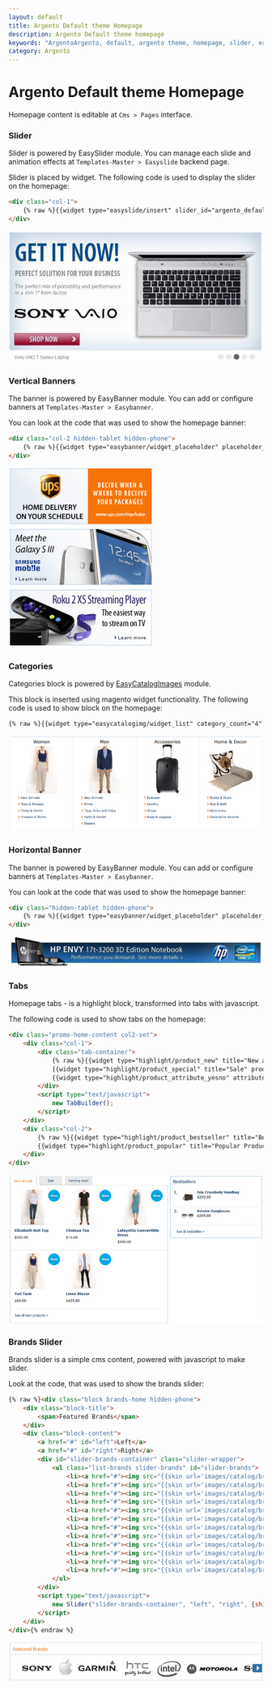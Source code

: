 ```yaml
---
layout: default
title: Argento Default theme Homepage
description: Argento Default theme homepage
keywords: "ArgentoArgento, default, argento theme, homepage, slider, easycatalogimages, tabs, highlight, brands, banner"
category: Argento
---
```


# Argento Default theme Homepage

Homepage content is editable at `Cms > Pages` interface.

### Slider

Slider is powered by EasySlider module. You can manage each slide and animation
effects at `Templates-Master > Easyslide` backend page.

Slider is placed by widget. The following code is used to display
the slider on the homepage:

```html
<div class="col-1">
    {% raw %}{{widget type="easyslide/insert" slider_id="argento_default"}}{% endraw %}
</div>
```
![Slider](/images/argento/default/homepage-slider.jpg)

### Vertical Banners

The banner is powered by EasyBanner module. You can add or configure banners at
`Templates-Master > Easybanner`.

You can look at the code that was used to show the homepage banner:

```html
<div class="col-2 hidden-tablet hidden-phone">
    {% raw %}{{widget type="easybanner/widget_placeholder" placeholder_name="argento-home-top"}}{% endraw %}
</div>
```
![Banner](/images/argento/default/homepage-vertical-banners.jpg)

### Categories

Categories block is powered by [EasyCatalogImages](/m1/easycatalogimages/) module.

This block is inserted using magento widget functionality. The following code
is used to show block on the homepage:

```html
{% raw %}{{widget type="easycatalogimg/widget_list" category_count="4" column_count="4" show_image="1" resize_image="1" image_width="180" image_height="180" subcategory_count="5" template="tm/easycatalogimg/list.phtml"}}{% endraw %}
```
![Categories](/images/argento/default/homepage-categories.jpg)

### Horizontal Banner

The banner is powered by EasyBanner module. You can add or configure banners at
`Templates-Master > Easybanner`.

You can look at the code that was used to show the homepage banner:

```html
<div class="hidden-tablet hidden-phone">
    {% raw %}{{widget type="easybanner/widget_placeholder" placeholder_name="argento-home-content"}}{% endraw %}
</div>
```
![Banner](/images/argento/default/homepage-horizontal-banner.jpg)

### Tabs

Homepage tabs - is a highlight block, transformed into tabs with javascript.

The following code is used to show tabs on the homepage:

```html
<div class="promo-home-content col2-set">
    <div class="col-1">
        <div class="tab-container">
            {% raw %}{{widget type="highlight/product_new" title="New arrivals" products_count="6" column_count="3" template="tm/highlight/product/grid.phtml" class_name="highlight-new" page_title="See all new products &raquo;"}}
            {{widget type="highlight/product_special" title="Sale" products_count="6" column_count="3" template="tm/highlight/product/grid.phtml" class_name="highlight-special" page_title="See all on sale products &raquo;"}}
            {{widget type="highlight/product_attribute_yesno" attribute_code="coming_soon" title="Coming soon" products_count="6" column_count="3" template="tm/highlight/product/grid.phtml" class_name="highlight-attrbiute-coming_soon"}}{% endraw %}
        </div>
        <script type="text/javascript">
            new TabBuilder();
        </script>
    </div>
    <div class="col-2">
        {% raw %}{{widget type="highlight/product_bestseller" title="Bestsellers" products_count="3" column_count="3" template="tm/highlight/product/sidebar/list-link.phtml" class_name="highlight-bestsellers" page_title="See all bestsellers &raquo;"}}
        {{widget type="highlight/product_popular" title="Popular Products" products_count="3" column_count="3" template="tm/highlight/product/sidebar/list-link.phtml" class_name="highlight-popular" page_title="See all popular products &raquo;"}}{% endraw %}
    </div>
</div>
```
![Tabs](/images/argento/default/homepage-tabs.jpg)

### Brands Slider

Brands slider is a simple cms content, powered with javascript to make slider.

Look at the code, that was used to show the brands slider:

```html
{% raw %}<div class="block brands-home hidden-phone">
    <div class="block-title">
        <span>Featured Brands</span>
    </div>
    <div class="block-content">
        <a href="#" id="left">Left</a>
        <a href="#" id="right">Right</a>
        <div id="slider-brands-container" class="slider-wrapper">
            <ul class="list-brands slider-brands" id="slider-brands">
                <li><a href="#"><img src="{{skin url='images/catalog/brands/sony.jpg'}}" alt="" width="128" height="73"/></a></li>
                <li><a href="#"><img src="{{skin url='images/catalog/brands/apple.jpg'}}" alt="" width="70" height="73"/></a></li>
                <li><a href="#"><img src="{{skin url='images/catalog/brands/garmin.jpg'}}" alt="" width="154" height="74"/></a></li>
                <li><a href="#"><img src="{{skin url='images/catalog/brands/htc.jpg'}}" alt="" width="124" height="74"/></a></li>
                <li><a href="#"><img src="{{skin url='images/catalog/brands/intel.jpg'}}" alt="" width="103" height="74"/></a></li>
                <li><a href="#"><img src="{{skin url='images/catalog/brands/motorola.jpg'}}" alt="" width="204" height="76"/></a></li>
                <li><a href="#"><img src="{{skin url='images/catalog/brands/sony.jpg'}}" alt="" width="128" height="73"/></a></li>
                <li><a href="#"><img src="{{skin url='images/catalog/brands/apple.jpg'}}" alt="" width="70" height="73"/></a></li>
                <li><a href="#"><img src="{{skin url='images/catalog/brands/garmin.jpg'}}" alt="" width="154" height="74"/></a></li>
                <li><a href="#"><img src="{{skin url='images/catalog/brands/htc.jpg'}}" alt="" width="124" height="74"/></a></li>
                <li><a href="#"><img src="{{skin url='images/catalog/brands/intel.jpg'}}" alt="" width="103" height="74"/></a></li>
                <li><a href="#"><img src="{{skin url='images/catalog/brands/motorola.jpg'}}" alt="" width="204" height="76"/></a></li>
            </ul>
        </div>
        <script type="text/javascript">
            new Slider("slider-brands-container", "left", "right", {shift: 'auto'});
        </script>
    </div>
</div>{% endraw %}
```

![Brands Slider](/images/argento/default/brands-slider.jpg)



